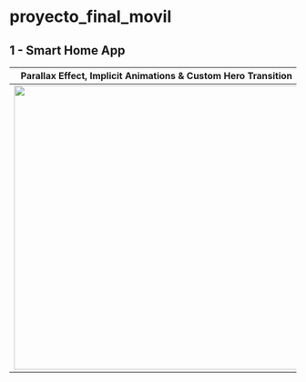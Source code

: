 # proyecto_final_movil



## 1 - Smart Home App
 | Parallax Effect, Implicit Animations & Custom Hero Transition |
 |----------------------|
 |<img src="https://media2.giphy.com/media/v1.Y2lkPTc5MGI3NjExNzIxZjUxYzg1MTY1MTYyOTFjZGI5YjJmNGE0ZmU1N2RmNTc5NGM0OCZlcD12MV9pbnRlcm5hbF9naWZzX2dpZklkJmN0PWc/XyBxnyCPsXYMNshv7J/giphy.gif" width="500" >|


